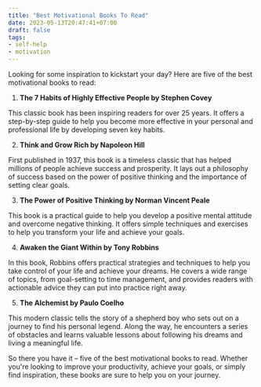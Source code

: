 ```yaml
---
title: "Best Motivational Books To Read"
date: 2023-05-13T20:47:41+07:00
draft: false
tags: 
- self-help
- motivation
---
```


Looking for some inspiration to kickstart your day? Here are five of the best motivational books to read:

1. **The 7 Habits of Highly Effective People by Stephen Covey**

This classic book has been inspiring readers for over 25 years. It offers a step-by-step guide to help you become more effective in your personal and professional life by developing seven key habits.

2. **Think and Grow Rich by Napoleon Hill**

First published in 1937, this book is a timeless classic that has helped millions of people achieve success and prosperity. It lays out a philosophy of success based on the power of positive thinking and the importance of setting clear goals.

3. **The Power of Positive Thinking by Norman Vincent Peale**

This book is a practical guide to help you develop a positive mental attitude and overcome negative thinking. It offers simple techniques and exercises to help you transform your life and achieve your goals.

4. **Awaken the Giant Within by Tony Robbins**

In this book, Robbins offers practical strategies and techniques to help you take control of your life and achieve your dreams. He covers a wide range of topics, from goal-setting to time management, and provides readers with actionable advice they can put into practice right away.

5. **The Alchemist by Paulo Coelho**

This modern classic tells the story of a shepherd boy who sets out on a journey to find his personal legend. Along the way, he encounters a series of obstacles and learns valuable lessons about following his dreams and living a meaningful life.

So there you have it – five of the best motivational books to read. Whether you're looking to improve your productivity, achieve your goals, or simply find inspiration, these books are sure to help you on your journey.
	